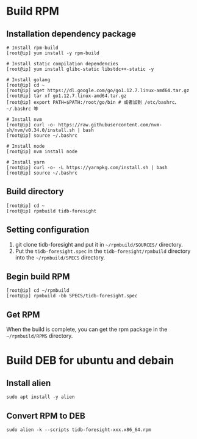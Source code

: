 # Build RPM

## Installation dependency package

```
# Install rpm-build
[root@ip] yum install -y rpm-build

# Install static compilation dependencies
[root@ip] yum install glibc-static libstdc++-static -y

# Install golang
[root@ip] cd ~
[root@ip] wget https://dl.google.com/go/go1.12.7.linux-amd64.tar.gz
[root@ip] tar xf go1.12.7.linux-amd64.tar.gz
[root@ip] export PATH=$PATH:/root/go/bin # 或者加到 /etc/bashrc、~/.bashrc 等

# Install nvm
[root@ip] curl -o- https://raw.githubusercontent.com/nvm-sh/nvm/v0.34.0/install.sh | bash
[root@ip] source ~/.bashrc

# Install node
[root@ip] nvm install node

# Install yarn
[root@ip] curl -o- -L https://yarnpkg.com/install.sh | bash
[root@ip] source ~/.bashrc
```

## Build directory

```
[root@ip] cd ~
[root@ip] rpmbuild tidb-foresight
```

## Setting configuration
1. git clone tidb-foresight and put it in `~/rpmbuild/SOURCES/` directory.
2. Put the `tidb-foresight.spec` in the `tidb-foresight/rpmbuild` directory into the `~/rpmbuild/SPECS` directory.

## Begin build RPM

```
[root@ip] cd ~/rpmbuild
[root@ip] rpmbuild -bb SPECS/tidb-foresight.spec
```

## Get RPM
When the build is complete, you can get the rpm package in the `~/rpmbuild/RPMS` directory.

# Build DEB for ubuntu and debain

## Install alien

```
sudo apt install -y alien
```

## Convert RPM to DEB

```
sudo alien -k --scripts tidb-foresight-xxx.x86_64.rpm
```
